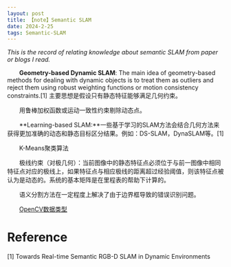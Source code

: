 ```yaml
---
layout: post
title: 【note】Semantic SLAM
date: 2024-2-25
tags: Semantic-SLAM 
---
```


*This is the record of relating knowledge about semantic SLAM from paper or blogs I read.*

&emsp;&emsp;**Geometry-based Dynamic SLAM**: The main idea of geometry-based methods for dealing with dynamic objects is to treat them as outliers and reject them using robust weighting functions or motion consistency constraints.[1] 主要思想是假设只有静态特征能够满足几何约束。

&emsp;&emsp;用鲁棒加权函数或运动一致性约束剔除动态点。

&emsp;&emsp;**Learning-based SLAM:**一些基于学习的SLAM方法会结合几何方法来获得更加准确的动态和静态目标区分结果。例如：DS-SLAM，DynaSLAM等。[1]

&emsp;&emsp;K-Means聚类算法

&emsp;&emsp;极线约束（对极几何）：当前图像中的静态特征点必须位于与前一图像中相同特征点对应的极线上，如果特征点与相应极线的距离超过经验阈值，则该特征点被认为是动态的。系统的基本矩阵是在里程表的帮助下计算的。

&emsp;&emsp;语义分割方法在一定程度上解决了由于边界框导致的错误识别问题。

&emsp;&emsp;[OpenCV数据类型](https://waltpeter.github.io/open-cv-basic/opencv-datatypes/index.html)

# Reference

[1] Towards Real-time Semantic RGB-D SLAM in Dynamic Environments

